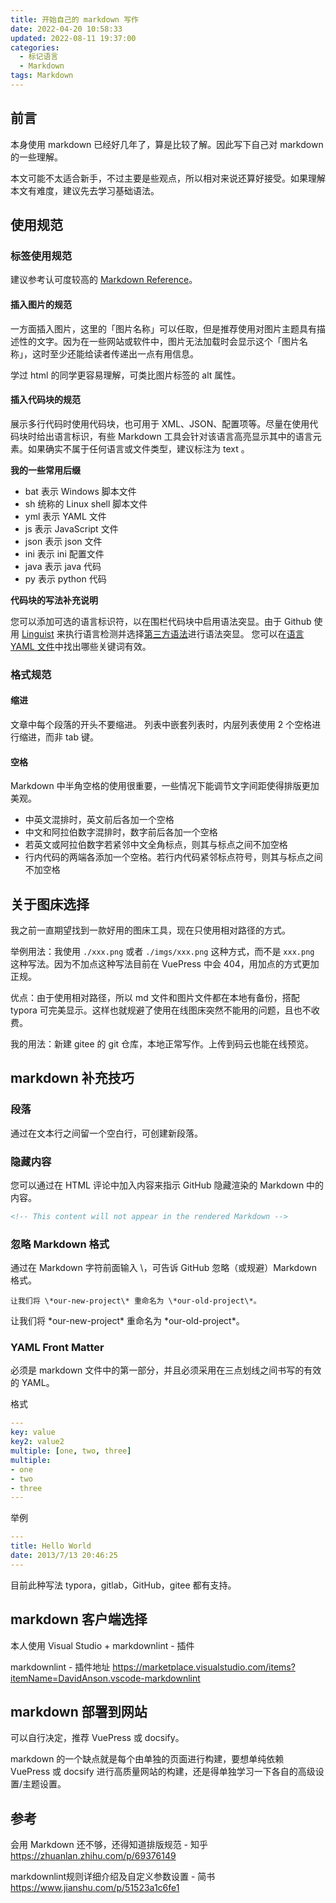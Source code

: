 ```yaml
---
title: 开始自己的 markdown 写作
date: 2022-04-20 10:58:33
updated: 2022-08-11 19:37:00
categories:
  - 标记语言
  - Markdown
tags: Markdown
---
```


## 前言

本身使用 markdown 已经好几年了，算是比较了解。因此写下自己对 markdown 的一些理解。

本文可能不太适合新手，不过主要是些观点，所以相对来说还算好接受。如果理解本文有难度，建议先去学习基础语法。

## 使用规范

### 标签使用规范

建议参考认可度较高的 [Markdown Reference](https://commonmark.org/help/)。

#### 插入图片的规范

一方面插入图片，这里的「图片名称」可以任取，但是推荐使用对图片主题具有描述性的文字。因为在一些网站或软件中，图片无法加载时会显示这个「图片名称」，这时至少还能给读者传递出一点有用信息。

学过 html 的同学更容易理解，可类比图片标签的 alt 属性。

#### 插入代码块的规范

展示多行代码时使用代码块，也可用于 XML、JSON、配置项等。尽量在使用代码块时给出语言标识，有些 Markdown 工具会针对该语言高亮显示其中的语言元素。如果确实不属于任何语言或文件类型，建议标注为 text 。

<!-- more -->

**我的一些常用后缀**

* bat 表示 Windows 脚本文件
* sh 统称的 Linux shell 脚本文件
* yml 表示 YAML 文件
* js 表示 JavaScript 文件
* json 表示 json 文件
* ini 表示 ini 配置文件
* java 表示 java 代码
* py 表示 python 代码

**代码块的写法补充说明**

您可以添加可选的语言标识符，以在围栏代码块中启用语法突显。由于 Github 使用 [Linguist](https://github.com/github/linguist) 来执行语言检测并选择[第三方语法](https://github.com/github/linguist/blob/master/vendor/README.md)进行语法突显。 您可以在[语言 YAML 文件](https://github.com/github/linguist/blob/master/lib/linguist/languages.yml)中找出哪些关键词有效。

### 格式规范

#### 缩进

文章中每个段落的开头不要缩进。
列表中嵌套列表时，内层列表使用 2 个空格进行缩进，而非 tab 键。

#### 空格

Markdown 中半角空格的使用很重要，一些情况下能调节文字间距使得排版更加美观。

* 中英文混排时，英文前后各加一个空格
* 中文和阿拉伯数字混排时，数字前后各加一个空格
* 若英文或阿拉伯数字若紧邻中文全角标点，则其与标点之间不加空格
* 行内代码的两端各添加一个空格。若行内代码紧邻标点符号，则其与标点之间不加空格

## 关于图床选择

我之前一直期望找到一款好用的图床工具，现在只使用相对路径的方式。

举例用法：我使用 `./xxx.png` 或者 `./imgs/xxx.png` 这种方式，而不是 `xxx.png` 这种写法。因为不加点这种写法目前在 VuePress 中会 404，用加点的方式更加正规。

优点：由于使用相对路径，所以 md 文件和图片文件都在本地有备份，搭配 typora 可完美显示。这样也就规避了使用在线图床突然不能用的问题，且也不收费。

我的用法：新建 gitee 的 git 仓库，本地正常写作。上传到码云也能在线预览。

## markdown 补充技巧

### 段落

通过在文本行之间留一个空白行，可创建新段落。

### 隐藏内容

您可以通过在 HTML 评论中加入内容来指示 GitHub 隐藏渲染的 Markdown 中的内容。

```html
<!-- This content will not appear in the rendered Markdown -->
```

### 忽略 Markdown 格式

通过在 Markdown 字符前面输入 \，可告诉 GitHub 忽略（或规避）Markdown 格式。

`让我们将 \*our-new-project\* 重命名为 \*our-old-project\*。`

让我们将 \*our-new-project\* 重命名为 \*our-old-project\*。

### YAML Front Matter

必须是 markdown 文件中的第一部分，并且必须采用在三点划线之间书写的有效的 YAML。

格式

```yml
---
key: value
key2: value2
multiple: [one, two, three]
multiple:
- one
- two
- three
---
```

举例

```yml
---
title: Hello World
date: 2013/7/13 20:46:25
---
```

目前此种写法 typora，gitlab，GitHub，gitee 都有支持。

## markdown 客户端选择

本人使用 Visual Studio + markdownlint - 插件

markdownlint - 插件地址
<https://marketplace.visualstudio.com/items?itemName=DavidAnson.vscode-markdownlint>

## markdown 部署到网站

可以自行决定，推荐 VuePress 或 docsify。

markdown 的一个缺点就是每个由单独的页面进行构建，要想单纯依赖 VuePress 或 docsify 进行高质量网站的构建，还是得单独学习一下各自的高级设置/主题设置。

## 参考

会用 Markdown 还不够，还得知道排版规范 - 知乎
<https://zhuanlan.zhihu.com/p/69376149>

markdownlint规则详细介绍及自定义参数设置 - 简书
<https://www.jianshu.com/p/51523a1c6fe1>
